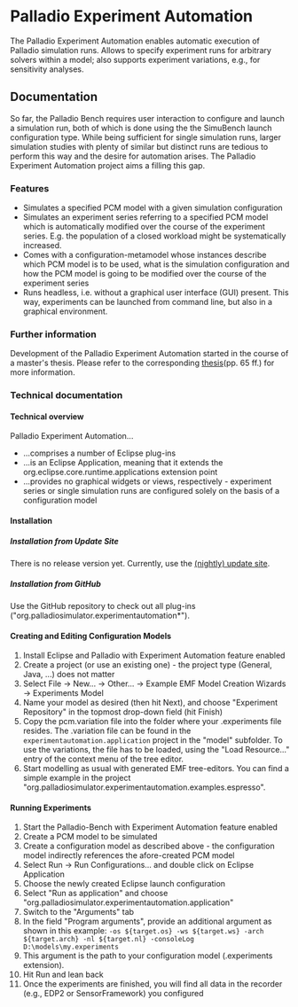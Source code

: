 # Palladio Experiment Automation
The Palladio Experiment Automation enables automatic execution of Palladio simulation runs. Allows to specify experiment runs for arbitrary solvers within a model; also supports experiment variations, e.g., for sensitivity analyses.

## Documentation
So far, the Palladio Bench requires user interaction to configure and launch a simulation run, both of which is done using the the SimuBench launch configuration type. While being sufficient for single simulation runs, larger simulation studies with plenty of similar but distinct runs are tedious to perform this way and the desire for automation arises. The Palladio Experiment Automation project aims a filling this gap.

### Features
* Simulates a specified PCM model with a given simulation configuration
* Simulates an experiment series referring to a specified PCM model which is automatically modified over the course of the experiment series. E.g. the population of a closed workload might be systematically increased.
* Comes with a configuration-metamodel whose instances describe which PCM model is to be used, what is the simulation configuration and how the PCM model is going to be modified over the course of the experiment series
* Runs headless, i.e. without a graphical user interface (GUI) present. This way, experiments can be launched from command line, but also in a graphical environment.

### Further information
Development of the Palladio Experiment Automation started in the course of a master's thesis. Please refer to the corresponding [thesis](http://sdqweb.ipd.kit.edu/publications/pdfs/merkle2011a.pdf)(pp. 65 ff.) for more information.

### Technical documentation
#### Technical overview
Palladio Experiment Automation...

* ...comprises a number of Eclipse plug-ins
* ...is an Eclipse Application, meaning that it extends the org.eclipse.core.runtime.applications extension point
* ...provides no graphical widgets or views, respectively - experiment series or single simulation runs are configured solely on the basis of a configuration model

#### Installation
##### Installation from Update Site
There is no release version yet. Currently, use the [(nightly) update site](https://sdqweb.ipd.kit.edu/eclipse/experimentautomation/nightly/).

##### Installation from GitHub
Use the GitHub repository to check out all plug-ins ("org.palladiosimulator.experimentautomation*").

#### Creating and Editing Configuration Models
1. Install Eclipse and Palladio with Experiment Automation feature enabled
1. Create a project (or use an existing one) - the project type (General, Java, ...) does not matter
1. Select File -> New... -> Other... -> Example EMF Model Creation Wizards -> Experiments Model
1. Name your model as desired (then hit Next), and choose "Experiment Repository" in the topmost drop-down field (hit Finish)
1. Copy the pcm.variation file into the folder where your .experiments file resides. The .variation file can be found in the `experimentautomation.application` project in the "model" subfolder. To use the variations, the file has to be loaded, using the "Load Resource..." entry of the context menu of the tree editor.
1. Start modelling as usual with generated EMF tree-editors. You can find a simple example in the project "org.palladiosimulator.experimentautomation.examples.espresso".

#### Running Experiments
1. Start the Palladio-Bench with Experiment Automation feature enabled
1. Create a PCM model to be simulated
1. Create a configuration model as described above - the configuration model indirectly references the afore-created PCM model
1. Select Run -> Run Configurations... and double click on Eclipse Application
1. Choose the newly created Eclipse launch configuration
1. Select "Run as application" and choose "org.palladiosimulator.experimentautomation.application"
1. Switch to the "Arguments" tab
1. In the field "Program arguments", provide an additional argument as shown in this example: `-os ${target.os} -ws ${target.ws} -arch ${target.arch} -nl ${target.nl} -consoleLog D:\models\my.experiments`
1. This argument is the path to your configuration model (.experiments extension).
1. Hit Run and lean back
1. Once the experiments are finished, you will find all data in the recorder (e.g., EDP2 or SensorFramework) you configured
